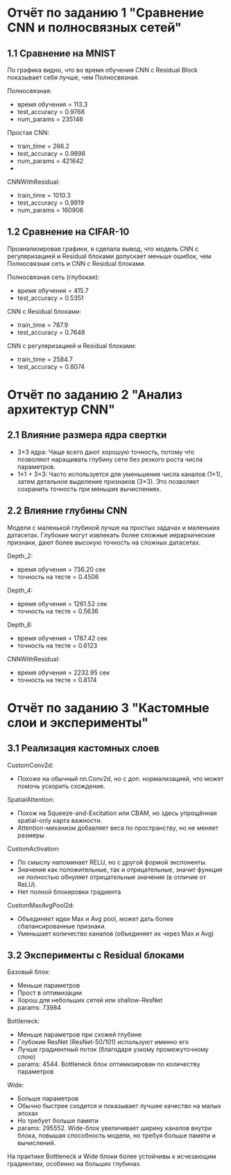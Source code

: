 # Отчёт по заданию 1 "Сравнение CNN и полносвязных сетей"

## 1.1 Сравнение на MNIST

По графика видно, что во время обучения CNN с Residual Block показывает себя лучше, чем Полносвязная.

Полносвязная:
- время обучения = 113.3 
- test_accuracy = 0.9768
- num_params = 235146

Простая CNN:
- train_time = 266.2 
- test_accuracy = 0.9898
- num_params = 421642
- 
CNNWithResidual:
- train_time = 1010.3 
- test_accuracy = 0.9919
- num_params = 160906

## 1.2 Сравнение на CIFAR-10

Проанализировав графики, я сделала вывод, что модель CNN с регуляризацией и Residual блоками допускает меньше ошибок, чем Полносвязная сеть и CNN с Residual блоками.

Полносвязная сеть (глубокая):
- время обучения = 415.7
- test_accuracy = 0.5351

CNN с Residual блоками:
- train_time = 787.9
- test_accuracy = 0.7648

CNN с регуляризацией и Residual блоками:
- train_time = 2584.7
- test_accuracy = 0.8074

# Отчёт по заданию 2 "Анализ архитектур CNN"

## 2.1 Влияние размера ядра свертки

 - 3×3 ядра: Чаще всего дают хорошую точность, потому что позволяют наращивать глубину сети без резкого роста числа параметров.
 - 1×1 + 3×3: Часто используется для уменьшения числа каналов (1×1), затем детальное выделение признаков (3×3). Это позволяет сохранить точность при меньших вычислениях.


## 2.2 Влияние глубины CNN

Модели с маленькой глубиной лучше на простых задачах и маленьких датасетах. Глубокие могут извлекать более сложные иерархические признаки, дают более высокую точность на сложных датасетах.

Depth_2:
* время обучения = 736.20 сек
* точность на тесте = 0.4506

Depth_4:
* время обучения = 1261.52 сек
* точность на тесте = 0.5636

Depth_6: 
* время обучения = 1787.42 сек
* точность на тесте = 0.6123

CNNWithResidual:
* время обучения = 2232.95 сек
* точность на тесте = 0.8174

# Отчёт по заданию 3 "Кастомные слои и эксперименты"

## 3.1 Реализация кастомных слоев

CustomConv2d:
- Похоже на обычный nn.Conv2d, но с доп. нормализацией, что может помочь ускорить схождение.

SpatialAttention:
- Похож на Squeeze-and-Excitation или CBAM, но здесь упрощённая spatial-only карта важности.
- Attention-механизм добавляет веса по пространству, но не меняет размеры.

CustomActivation:
- По смыслу напоминает RELU, но с другой формой экспоненты.
- Значения как положительные, так и отрицательные, значит функция не полностью обнуляет отрицательные значения (в отличие от ReLU). 
- Нет полной блокировки градиента

CustomMaxAvgPool2d:
- Объединяет идеи Max и Avg pool, может дать более сбалансированные признаки.
- Уменьшает количество каналов (объединяет их через Max и Avg)



## 3.2 Эксперименты с Residual блоками

Базовый блок:
- Меньше параметров
- Прост в оптимизации
- Хорош для небольших сетей или shallow-ResNet
- params: 73984

Bottleneck:
- Меньше параметров при схожей глубине
- Глубокие ResNet (ResNet-50/101) используют именно его
- Лучше градиентный поток (благодаря узкому промежуточному слою)
- params: 4544. Bottleneck блок оптимизирован по количеству параметров

Wide:
- Больше параметров
- Обычно быстрее сходится и показывает лучшее качество на малых эпохах
- Но требует больше памяти
- params: 295552. Wide-блок увеличивает ширину каналов внутри блока, повышая способность модели, но требуя больше памяти и вычислений.

На практике Bottleneck и Wide блоки более устойчивы к исчезающим градиентам, особенно на больших глубинах.